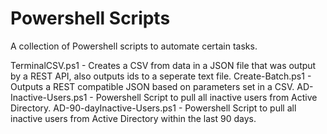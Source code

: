 # Powershell Scripts

A collection of Powershell scripts to automate certain tasks.

TerminalCSV.ps1 - Creates a CSV from data in a JSON file that was output by a REST API, also outputs ids to a seperate text file.
Create-Batch.ps1 - Outputs a REST compatible JSON based on parameters set in a CSV.
AD-Inactive-Users.ps1 - Powershell Script to pull all inactive users from Active Directory.
AD-90-dayInactive-Users.ps1 - Powershell Script to pull all inactive users from Active Directory within the last 90 days.
